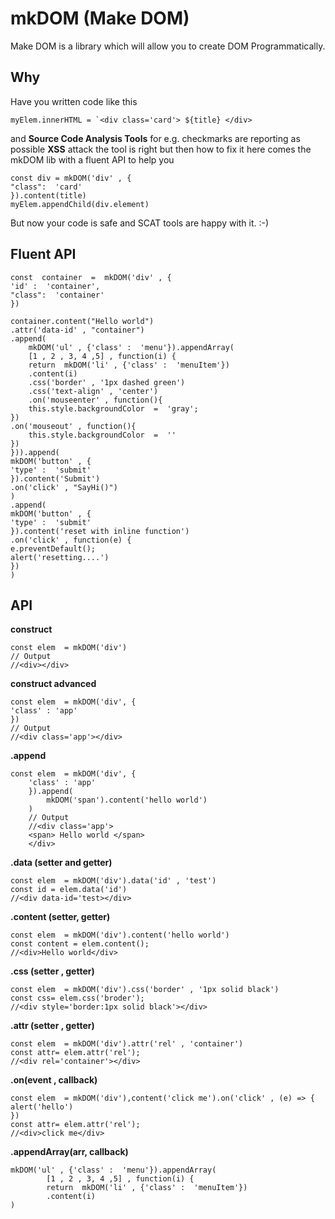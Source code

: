 # mkDOM (Make DOM)

Make DOM is a library which will allow you to create DOM Programmatically.   

## Why

Have you written code like this 

    myElem.innerHTML = `<div class='card'> ${title} </div>

 and **Source Code Analysis Tools** for e.g. checkmarks are reporting as possible **XSS** attack the tool is right but then how to fix it here comes the mkDOM lib with a fluent API to help you 

    const div = mkDOM('div' , {
    "class":  'card'
    }).content(title)
    myElem.appendChild(div.element)

But now your code is safe and SCAT tools are happy with it. :-)  

## Fluent API

    const  container  =  mkDOM('div' , {
    'id' :  'container',
    "class":  'container'
    })
    
    container.content("Hello world")
    .attr('data-id' , "container")
    .append(
	    mkDOM('ul' , {'class' :  'menu'}).appendArray(
	    [1 , 2 , 3, 4 ,5] , function(i) {
	    return  mkDOM('li' , {'class' :  'menuItem'})
	    .content(i)
	    .css('border' , '1px dashed green')
	    .css('text-align' , 'center')
	    .on('mouseenter' , function(){
	    this.style.backgroundColor  =  'gray';
    })
    .on('mouseout' , function(){
	    this.style.backgroundColor  =  ''
    })
    })).append(
    mkDOM('button' , {
    'type' :  'submit'
    }).content('Submit')
    .on('click' , "SayHi()")
    )
    .append(
    mkDOM('button' , {
    'type' :  'submit'
    }).content('reset with inline function')
    .on('click' , function(e) {
    e.preventDefault();
    alert('resetting....')
    })
    )

## API
**construct** 

    const elem  = mkDOM('div')
    // Output
    //<div></div>


**construct advanced** 

    const elem  = mkDOM('div', {
    'class' : 'app'
    })
    // Output
    //<div class='app'></div>


**.append**

    const elem  = mkDOM('div', {
        'class' : 'app'
        }).append(
		    mkDOM('span').content('hello world')
    	)
        // Output
        //<div class='app'>
        <span> Hello world </span>
        </div>

**.data (setter and getter)**

    const elem  = mkDOM('div').data('id' , 'test')
    const id = elem.data('id')
    //<div data-id='test></div>

**.content (setter, getter)**

    const elem  = mkDOM('div').content('hello world')
    const content = elem.content();
    //<div>Hello world</div>

**.css (setter , getter)**

    const elem  = mkDOM('div').css('border' , '1px solid black')
    const css= elem.css('broder');
    //<div style='border:1px solid black'></div>


**.attr (setter , getter)**

    const elem  = mkDOM('div').attr('rel' , 'container')
    const attr= elem.attr('rel');
    //<div rel='container'></div>

**.on(event , callback)**

    const elem  = mkDOM('div'),content('click me').on('click' , (e) => {
    alert('hello')   
    })	
    const attr= elem.attr('rel');
    //<div>click me</div>

**.appendArray(arr, callback)**
     
 

    mkDOM('ul' , {'class' :  'menu'}).appendArray(
    	    [1 , 2 , 3, 4 ,5] , function(i) {
    	    return  mkDOM('li' , {'class' :  'menuItem'})
    	    .content(i)
    )
